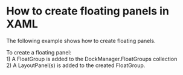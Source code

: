 # How to create floating panels in XAML


<p>The following example shows how to create floating panels.</p><p>To create a floating panel:<br />
1) A FloatGroup is added to the DockManager.FloatGroups collection<br />
2) A LayoutPanel(s) is added to the created FloatGroup.</p><p></p>

<br/>


